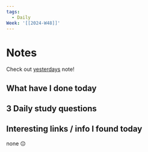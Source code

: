 ```yaml
---
tags:
  - Daily
Week: '[[2024-W48]]'
---
```

# Notes
Check out [yesterdays](2024-11-28) note!
## What have I done today
## 3 Daily study questions

## Interesting links / info I found today
none 😔